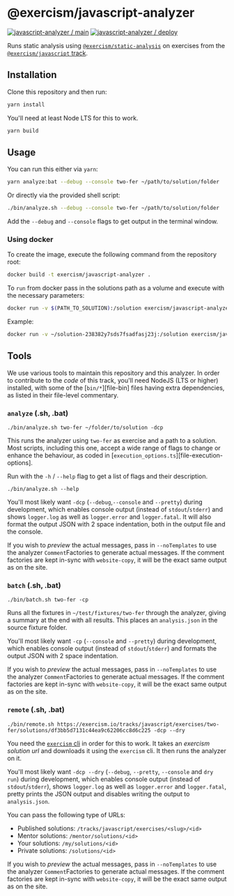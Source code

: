 # @exercism/javascript-analyzer

[![javascript-analyzer / main](https://github.com/exercism/javascript-analyzer/actions/workflows/ci.js.yml/badge.svg)](https://github.com/exercism/javascript-analyzer/actions/workflows/ci.js.yml)
[![javascript-analyzer / deploy](https://github.com/exercism/javascript-analyzer/actions/workflows/deploys.yml/badge.svg)](https://github.com/exercism/javascript-analyzer/actions/workflows/deploys.yml)

Runs static analysis using [`@exercism/static-analysis`][git-static-analysis] on exercises from the [`@exercism/javascript` track][git-javascript].

## Installation

Clone this repository and then run:

```bash
yarn install
```

You'll need at least Node LTS for this to work.

```bash
yarn build
```

## Usage

You can run this either via `yarn`:

```bash
yarn analyze:bat --debug --console two-fer ~/path/to/solution/folder
```

Or directly via the provided shell script:

```bash
./bin/analyze.sh --debug --console two-fer ~/path/to/solution/folder
```

Add the `--debug` and `--console` flags to get output in the terminal window.

### Using docker

To create the image, execute the following command from the repository root:

```bash
docker build -t exercism/javascript-analyzer .
```

To `run` from docker pass in the solutions path as a volume and execute with the necessary parameters:

```bash
docker run -v $(PATH_TO_SOLUTION):/solution exercism/javascript-analyzer ${SLUG} /solution
```

Example:

```bash
docker run -v ~/solution-238382y7sds7fsadfasj23j:/solution exercism/javascript-analyzer two-fer /solution
```

## Tools

We use various tools to maintain this repository and this analyzer.
In order to contribute to the _code_ of this track, you'll need NodeJS (LTS or higher) installed, with some of the [`bin/*`][file-bin] files having extra dependencies, as listed in their file-level commentary.

### `analyze` (.sh, .bat)

```shell
./bin/analyze.sh two-fer ~/folder/to/solution -dcp
```

This runs the analyzer using `two-fer` as exercise and a path to a solution.
Most scripts, including this one, accept a wide range of flags to change or enhance the behaviour, as coded in [`execution_options.ts`][file-execution-options].

Run with the `-h` / `--help` flag to get a list of flags and their description.

```shell
./bin/analyze.sh --help
```

You'll most likely want `-dcp` (`--debug`,`--console` and `--pretty`) during development, which enables console output (instead of `stdout`/`stderr`) and shows `logger.log` as well as `logger.error` and `logger.fatal`.
It will also format the output JSON with 2 space indentation, both in the output file and the console.

If you wish to _preview_ the actual messages, pass in `--noTemplates` to use the analyzer `Comment`Factories to generate actual messages.
If the comment factories are kept in-sync with `website-copy`, it will be the exact same output as on the site.

### `batch` (.sh, .bat)

```shell
./bin/batch.sh two-fer -cp
```

Runs all the fixtures in `~/test/fixtures/two-fer` through the analyzer, giving a summary at the end with all results.
This places an `analysis.json` in the source fixture folder.

You'll most likely want `-cp` (`--console` and `--pretty`) during development, which enables console output (instead of `stdout`/`stderr`) and formats the
output JSON with 2 space indentation.

If you wish to _preview_ the actual messages, pass in `--noTemplates` to use the analyzer `Comment`Factories to generate actual messages.
If the comment factories are kept in-sync with `website-copy`, it will be the exact same output as on the site.

### `remote` (.sh, .bat)

```shell
./bin/remote.sh https://exercism.io/tracks/javascript/exercises/two-fer/solutions/df3bb5d7131c44ea9c62206cc8d6c225 -dcp --dry
```

You need the [`exercism` cli][cli] in order for this to work. It takes an _exercism solution url_ and downloads it using the `exercism` cli.
It then runs the analyzer on it.

You'll most likely want `-dcp --dry` (`--debug`, `--pretty`, `--console` and `dry run`) during development, which enables console output (instead of
`stdout`/`stderr`), shows `logger.log` as well as `logger.error` and `logger.fatal`, pretty prints the JSON output and disables writing the output
to `analysis.json`.

You can pass the following type of URLs:

- Published solutions: `/tracks/javascript/exercises/<slug>/<id>`
- Mentor solutions: `/mentor/solutions/<id>`
- Your solutions: `/my/solutions/<id>`
- Private solutions: `/solutions/<id>`

If you wish to _preview_ the actual messages, pass in `--noTemplates` to use the analyzer `Comment`Factories to generate actual messages.
If the comment factories are kept in-sync with `website-copy`, it will be the exact same output as on the site.

[cli]: https://github.com/exercism/cli
[git-static-analysis]: https://github.com/exercism/javascript-lib-static-analysis
[git-javascript]: https://github.com/exercism/javascript
